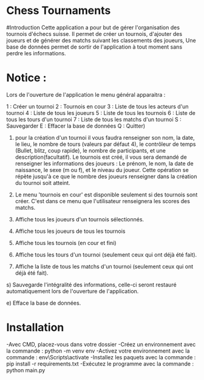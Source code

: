 #                                                                          Chess Tournaments

#Introduction 
Cette application a pour but de gérer l'organisation des tournois d'échecs suisse.
Il permet de créer un tournois, d'ajouter des joueurs et de générer des matchs suivant les classements des joueurs, 
Une base de données permet de sortir de l'application à tout moment sans perdre les informations.

# Notice :

Lors de l'ouverture de l'application le menu général apparaitra :

1 : Créer un tournoi
2 : Tournois en cour
3 : Liste de tous les acteurs d'un tournoi
4 : Liste de tous les joueurs
5 : Liste de tous les tournois
6 : Liste de tous les tours d'un tournoi
7 : Liste de tous les matchs d'un tournoi
S : Sauvegarder
E : Effacer la base de données
Q : Quitter)


1) pour la création d'un tournoi il vous faudra renseigner son nom, la date, le lieu, le nombre de tours (valeurs par défaut 4), le contrôleur de temps (Bullet, blitz, coup rapide), le nombre de participants, et une description(facultatif).
Le tournois est créé, il vous sera demandé de renseigner les informations des joueurs :
 Le prénom, le nom, la date de naissance, le sexe (m ou f), et le niveau du joueur.
 Cette opération se répète jusqu'à ce que le nombre des joueurs renseigner dans la création du tournoi soit atteint.

2) Le menu 'tournois en cour' est disponible seulement si des tournois sont créer.
   C'est dans ce menu que l'utilisateur renseignera les scores des matchs.

3) Affiche tous les joueurs d'un tournois sélectionnés.

4) Affiche tous les joueurs de tous les tournois

5) Affiche tous les tournois (en cour et fini)

6) Affiche tous les tours d'un tournoi (seulement ceux qui ont déjà été fait).

7) Affiche la liste de tous les matchs d'un tournoi (seulement ceux qui ont déjà été fait).

s) Sauvegarde l'intégralité des informations, celle-ci seront restauré automatiquement lors de l'ouverture de l'application.

e) Efface la base de données.


# Installation

-Avec CMD, placez-vous dans votre dossier
-Créez un environnement avec la commande : python -m venv env
-Activez votre environnement avec la commande : env\Scripts\activate
-Installez les paquets avec la commande : pip install -r requirements.txt
-Exécutez le programme avec la commande : python main.py
